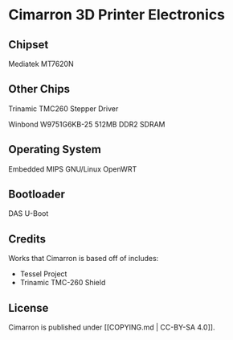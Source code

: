 # Cimarron 3D Printer Electronics

## Chipset

Mediatek MT7620N

## Other Chips

Trinamic TMC260 Stepper Driver

Winbond W9751G6KB-25 512MB DDR2 SDRAM

## Operating System

Embedded MIPS GNU/Linux OpenWRT

## Bootloader

DAS U-Boot

## Credits

Works that Cimarron is based off of includes:

 - Tessel Project
 - Trinamic TMC-260 Shield

## License

Cimarron is published under [[COPYING.md | CC-BY-SA 4.0]].
